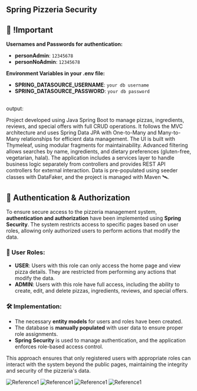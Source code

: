 ## Spring Pizzeria Security

## 🍕 !Important
**Usernames and Passwords for authentication:**
- **personAdmin**: `12345678`
- **personNoAdmin**: `12345678`


**Environment Variables in your .env file:**
- **SPRING_DATASOURCE_USERNAME**: `your db username`
- **SPRING_DATASOURCE_PASSWORD**: `your db password`
##

output:

Project developed using Java Spring Boot to manage pizzas, ingredients, reviews, and special offers with full CRUD operations. It follows the MVC architecture and uses Spring Data JPA with One-to-Many and Many-to-Many relationships for efficient data management. The UI is built with Thymeleaf, using modular fragments for maintainability. Advanced filtering allows searches by name, ingredients, and dietary preferences (gluten-free, vegetarian, halal). The application includes a services layer to handle business logic separately from controllers and provides REST API controllers for external interaction. Data is pre-populated using seeder classes with DataFaker, and the project is managed with Maven 🛰️.

## 🔐 Authentication & Authorization

To ensure secure access to the pizzeria management system, **authentication and authorization** have been implemented using **Spring Security**. The system restricts access to specific pages based on user roles, allowing only authorized users to perform actions that modify the data.

### 👥 User Roles:
- **USER**: Users with this role can only access the home page and view pizza details. They are restricted from performing any actions that modify the data.
- **ADMIN**: Users with this role have full access, including the ability to create, edit, and delete pizzas, ingredients, reviews, and special offers.

### 🛠️ Implementation:
- The necessary **entity models** for users and roles have been created.
- The database is **manually populated** with user data to ensure proper role assignments.
- **Spring Security** is used to manage authentication, and the application enforces role-based access control.

This approach ensures that only registered users with appropriate roles can interact with the system beyond the public pages, maintaining the integrity and security of the pizzeria's data.



![Reference1](./readmefiles/securityAdminIndex.png)
![Reference1](./readmefiles/securityAdminPizzasIndex.png)
![Reference1](./readmefiles/securityNoAdminIndex.png)
![Reference1](./readmefiles/securityNoAdminPizzasIndex.png)